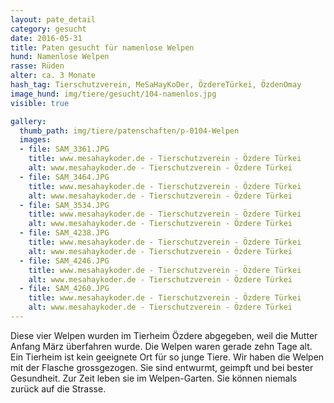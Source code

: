 ```yaml
---
layout: pate_detail
category: gesucht
date: 2016-05-31
title: Paten gesucht für namenlose Welpen
hund: Namenlose Welpen
rasse: Rüden
alter: ca. 3 Monate
hash_tag: Tierschutzverein, MeSaHayKoDer, ÖzdereTürkei, ÖzdenOmay
image_hund: img/tiere/gesucht/104-namenlos.jpg
visible: true

gallery:
  thumb_path: img/tiere/patenschaften/p-0104-Welpen
  images:
  - file: SAM_3361.JPG
    title: www.mesahaykoder.de - Tierschutzverein - Özdere Türkei
    alt: www.mesahaykoder.de - Tierschutzverein - Özdere Türkei
  - file: SAM_3464.JPG
    title: www.mesahaykoder.de - Tierschutzverein - Özdere Türkei
    alt: www.mesahaykoder.de - Tierschutzverein - Özdere Türkei
  - file: SAM_3534.JPG
    title: www.mesahaykoder.de - Tierschutzverein - Özdere Türkei
    alt: www.mesahaykoder.de - Tierschutzverein - Özdere Türkei
  - file: SAM_4238.JPG
    title: www.mesahaykoder.de - Tierschutzverein - Özdere Türkei
    alt: www.mesahaykoder.de - Tierschutzverein - Özdere Türkei
  - file: SAM_4246.JPG
    title: www.mesahaykoder.de - Tierschutzverein - Özdere Türkei
    alt: www.mesahaykoder.de - Tierschutzverein - Özdere Türkei
  - file: SAM_4260.JPG
    title: www.mesahaykoder.de - Tierschutzverein - Özdere Türkei
    alt: www.mesahaykoder.de - Tierschutzverein - Özdere Türkei
---
```


Diese vier Welpen wurden im Tierheim Özdere abgegeben, weil die Mutter Anfang März überfahren wurde.
Die Welpen waren gerade zehn Tage alt. Ein Tierheim ist kein geeignete Ort für so junge Tiere.
Wir haben die Welpen mit der Flasche grossgezogen. Sie sind entwurmt, geimpft und bei bester Gesundheit.
Zur Zeit leben sie im Welpen-Garten. Sie können niemals zurück auf die Strasse.
